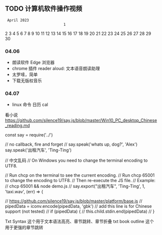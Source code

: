 
## TODO 计算机软件操作视频


     April 2023
                               1
 2   3  4    5   6   7   8
 9 10 11 12 13 14 15
16 17 18 19 20 21 22
23 24 25 26 27 28 29
30

### 04.06

- 朗读软件  Edge 浏览器 
-  chrome 插件 reader aloud: 文本语音朗读助理
- 太罗嗦，简单
- 下载无版权音乐
### 04.07

-  linux 命令 日历 cal

看小说
https://github.com/silence19/say.js/blob/master/Win10_PC_desktop_Chinese_reading.md

const say = require('../')

// no callback, fire and forget
// say.speak('whats up, dog?', 'Alex')
say.speak('出租汽车', 'Ting-Ting')


// 中文乱码
// On Windows you need to change the terminal encoding to UTF8.

// Run chcp on the terminal to see the current encoding.
// Run chcp 65001 to change the encoding to UTF8.
// Then re-execute the JS file.
// Example:
// chcp 65001 && node demo.js
// say.export("出租汽车", 'Ting-Ting', 1, 'taxi.wav', (err) => {

// https://github.com/silence19/say.js/blob/master/platform/base.js
//  pipedData = iconv.encode(pipedData, 'gbk')    // add this line is for Chinese support (not tested)
//     if (pipedData) {
//       this.child.stdin.end(pipedData)
//     }

Txt Syntax 这个用于文本语法高亮、章节跳转、章节折叠
txt book outline 这个用于更强的章节跳转